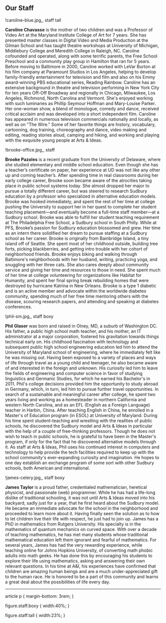 Our Staff
---

!caroline-blue.jpg,, staff tall

**Caroline Chavasse**  is the mother of two children and was a
Professor of Video Art at the Maryland Institute College of Art for 7 years.
She has presented master classes in Digital Video and Media Production at the
Gilman School and has taught theatre workshops at University of Michigan,
Middlebury College and Meredith College in Raleigh, NC. Caroline cofounded and
operated, along with some terrific parents, the Free School Preschool and a
community play group in Hamilton that ran for 5 years.  Before moving to
Baltimore in 2000, Caroline worked with LeVar Burton at his film company at
Paramount Studios in Los Angeles, helping to develop family-friendly
entertainment for television and film and also on his Emmy award-winning PBS
educational series, Reading Rainbow. Caroline has an extensive background in
theatre and television performing in New York City for ten years Off-Off
Broadway and regionally in Chicago, Milwaukee, Los Angeles, Richmond, North
Carolina and Vermont. She's enjoyed working with such luminaries as Phillip
Seymour Hoffman and Mary-Louise Parker. Her one-woman show, a blend of
monologue, comedy and dance, received critical acclaim and was developed into
a short independent film. Caroline has appeared in numerous television
commercials nationally and locally, as well as on "The Wire." Some of her
favorite things are history, vocabulary, cartooning, dog training,
choreography and dance, video making and editing, reading stories aloud,
camping and hiking, and working and playing with the exquisite young people at
Arts & Ideas.


!brooke-office.jpg,, staff

**Brooke Pazoles** is a recent graduate from the
University of Delaware, where she studied elementary and middle school
education. Even though she has a teacher’s certificate on paper, her
experience at UD was not like any other up and coming teacher’s. After
spending time in real classrooms during her early college career, Brooke soon
became aware of the atrocities taking place in public school systems today.
She almost dropped her major to pursue a totally different career, but was
steered to research Sudbury education by a professor who specialized in
alternative education models. Brooke was hooked immediately, and spent the
rest of her time at college pushing the University to support her in her quest
to complete her student teaching placement&mdash;and eventually become a full-time
staff member&mdash;at a Sudbury school. Brooke was able to fulfill her student
teaching requirement at The Philadelphia Free School, a Sudbury school in
South Philly. While at PFS, Brooke’s passion for Sudbury education blossomed
and grew. Her time as an intern there solidified her dream to pursue staffing
at a Sudbury school as her career. Brooke is originally from Bainbridge
Island, a tiny island off of Seattle. She spent most of her childhood outside,
building tree forts, picking blackberries, and getting intro trouble with her
cohort of neighborhood friends. Brooke enjoys biking and walking through
Baltimore's neighborhoods with her husband, writing, practicing yoga, and
snuggling with her three cats. She also cares deeply about community service
and giving her time and resources to those in need. She spent much of her time
at college volunteering for organizations like Habitat for Humanity, and spent
her final spring break rebuilding homes that were destroyed by hurricane
Katrina in New Orleans. Brooke is a type 1 diabetic and is an active member and
advocate within the worldwide diabetes community, spending much of her free
time mentoring others with the disease, scouring research papers, and
attending and speaking at diabetes conferences. 

!phil-sm.jpg,, staff boxy 

**Phil Glaser**  was born and raised in Olney, MD, a suburb of Washington
DC. His father, a public high school math teacher, and his mother, an IT
administrator at a major corporation, fostered his gravitation towards things
technical early on. His childhood fascination with technology and subsequent
public high school engineering education led him to attend the University of
Maryland school of engineering, where he immediately felt like he was missing
out. Having been exposed to a variety of places and ways of life through
travel as a young child and teenager, he also became aware of and interested
in the foreign and unknown. His curiosity led him to leave the fields of
engineering and computer science in favor of studying linguistics and Germanic
Studies, for which he earned his Bachelor's in 2011.  Phil's college decisions
provided him the opportunity to study abroad in Germany, which, in turn, led
him to pursue further travel opportunities. In search of a sustainable and
meaningful career after college, he spent two years living and working as a
homesteader in northern California and western North Carolina, and as an EFL
(English as a Foreign Language) teacher in Harbin, China. After teaching
English in China, he enrolled in a Master's of Education program (in ESOL) at
University of Maryland. During his time spent student-teaching and wrestling
with the realities of public schools, he discovered the Sudbury model and Arts
& Ideas in particular with the help of a couple of free-thinking professors.
Though he does not wish to teach in public schools, he is grateful to have
been in the Master's program, if only for the fact that he discovered
alternative models through it.  As staff at Arts & Ideas, Phil uses
his continued interest in computers and technology to help provide the tech
facilities required to keep up with the school community's ever-expanding
curiosity and imagination. He hopes to one day establish an exchange
program of some sort with other Sudbury schools, both American and
international.

!james-celery.jpg,, staff boxy

**James Taylor**  is a proud father, credentialed mathematician, heretical
physicist, and passionate (web) programmer. While he has had a life-long
dislike of traditional schooling, it was not until Arts & Ideas moved into his
backyard, sadly just for a year, that he first heard about the Sudbury model. 
He became an immediate
advocate for the school in the neighborhood and proceeded to learn more about
it. Having finally seen the solution as to how to let children live their life
with respect, he just had to join up.  James has a PhD in mathematics from
Rutgers University. His specialty is in the mathematics of quantum mechanics
on curved space. With over a decade of teaching mathematics, he has met many
students whose traditional mathematical education left them ignorant and
fearful of mathematics. For several years, James has had the very
rewarding experience, while teaching online for Johns Hopkins University, of
converting math phobic adults into math geeks. He has done this by encouraging his
students to explore their life using mathematics, asking and answering their
own relevant questions.  In his time at A&amp;I, his experiences have confirmed
that children are amazing human beings and are a much under-appreciated gift
to the human race. He is honored to be a part of this community and learns a
great deal about the possibilities of life every day. 

---
article p {
    margin-bottom: 3rem;
}

figure.staff.boxy {
    width:40%;
}

figure.staff.tall {
    width:23%;
}
